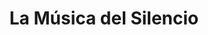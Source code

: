 ---
title: La Música del Silencio
featured_image: "img/header-books.jpg"
omit_header_text: true
type: page
---